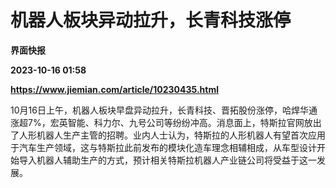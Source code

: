 # 机器人板块异动拉升，长青科技涨停
**界面快报**

**2023-10-16 01:58**

**https://www.jiemian.com/article/10230435.html**

10月16日上午，机器人板块早盘异动拉升，长青科技、晋拓股份涨停，哈焊华通涨超7%，宏英智能、科力尔、九号公司等纷纷冲高。消息面上，特斯拉官网放出了人形机器人生产主管的招聘。业内人士认为，特斯拉的人形机器人有望首次应用于汽车生产领域，这与特斯拉此前发布的模块化造车理念相辅相成，从车型设计开始导入机器人辅助生产的方式，预计相关特斯拉机器人产业链公司将受益于这一发展。